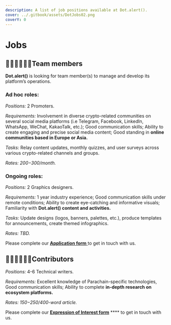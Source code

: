 ```yaml
---
description: A list of job positions available at Dot.alert().
cover: ../.gitbook/assets/DotJobs02.png
coverY: 0
---
```


# Jobs

## 👩🏿‍💻👨🏼‍💻**Team members**

**Dot.alert()** is looking for team member(s) to manage and develop its platform’s operations.

### Ad hoc roles:

_Positions:_ 2 Promoters.

_Requirements:_ Involvement in diverse crypto-related communities on several social media platforms (i.e Telegram, Facebook, LinkedIn, WhatsApp, WeChat, KakaoTalk, etc.); Good communication skills; Ability to create engaging and precise social media content; Good standing in **online communities based in Europe or Asia.**

_Tasks:_ Relay content updates, monthly quizzes, and user surveys across various crypto-related channels and groups.&#x20;

_Rates: $200-$300/month._

### Ongoing roles:

_Positions:_ 2 Graphics designers.

_Requirements:_ 1 year industry experience; Good communication skills under remote conditions; Ability to create eye-catching and informative visuals; Familiarity with **Dot.alert() content and activities.**

_Tasks:_ Update designs (logos, banners, palettes, etc.), produce templates for announcements, create themed infographics.

_Rates: TBD._

Please complete our [**Application form** ](https://forms.gle/rdpbd6sQNYMoui1w9)to get in touch with us.



## 👨🏻‍💼👩🏾‍💼Contributors

_Positions:_ 4-6 Technical writers.

_Requirements:_ Excellent knowledge of Parachain-specific technologies, Good communication skills; Ability to complete **in-depth research on ecosystem platforms.**

_Rates: $150-$250/400-word article._

Please complete our [**Expression of Interest form**](https://docs.google.com/forms/d/e/1FAIpQLScF7N91-fhT5WFsH1Y3TsBVll-PDITdD7MhmXeOKRL3bnOjew/viewform?usp=sf\_link) **** to get in touch with us.

